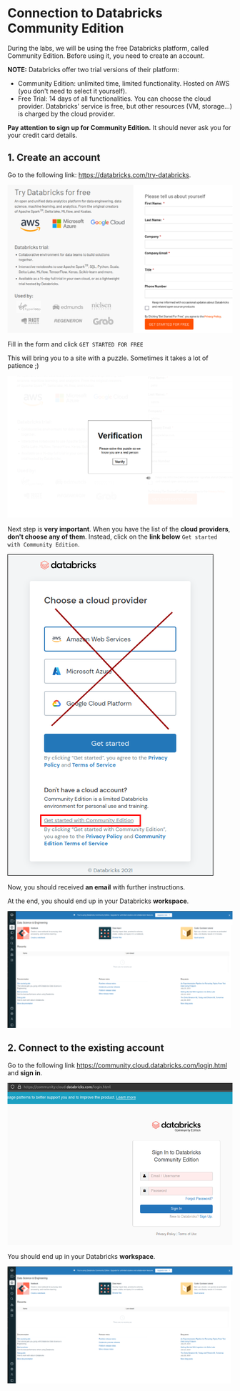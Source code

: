 # Connection to Databricks Community Edition

During the labs, we will be using the free Databricks platform, called Community Edition.
Before using it, you need to create an account.

**NOTE:** Databricks offer two trial versions of their platform:
- Community Edition: unlimited time, limited functionality. Hosted on AWS (you don't need to select it yourself).
- Free Trial: 14 days of all functionalities. You can choose the cloud provider. Databricks' service is free, but other resources (VM, storage...) is charged by the cloud provider.

**Pay attention to sign up for Community Edition.** It should never ask you for your credit card details.

## 1. Create an account

Go to the following link: https://databricks.com/try-databricks.

![Databricks form](./lab-resource/try_databricks_form.png)

Fill in the form and click `GET STARTED FOR FREE`

This will bring you to a site with a puzzle. Sometimes it takes a lot of patience ;)

![Verification](./lab-resource/puzzle.png)

Next step is **very important**. When you have the list of the **cloud providers**,
**don't choose any of them**. Instead, click on the **link below** `Get started with Community Edition`.

![Link](./lab-resource/link.png)

Now, you should received **an email** with further instructions.

At the end, you should end up in your Databricks **workspace**.

![Workspace](./lab-resource/db_workspace.png)

## 2. Connect to the existing account

Go to the following link https://community.cloud.databricks.com/login.html and **sign in**.

![Sign-in page](./lab-resource/db_sign_in.png)

You should end up in your Databricks **workspace**.

![Workspace](./lab-resource/db_workspace.png)
